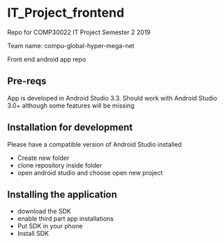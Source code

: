# IT_Project_frontend

Repo for COMP30022 IT Project Semester 2 2019

Team name: compu-global-hyper-mega-net

Front end android app repo

## Pre-reqs

App is developed in Android Studio 3.3. Should work with Android Studio 3.0+ although some features will be missing

## Installation for development

Please have a compatible version of Android Studio installed
 - Create new folder
 - clone repository inside folder
 - open android studio and choose open new project
 
 
 ## Installing the application
 
 - download the SDK
 - enable  third part app installations
 - Put SDK in your phone
 - Install SDK
